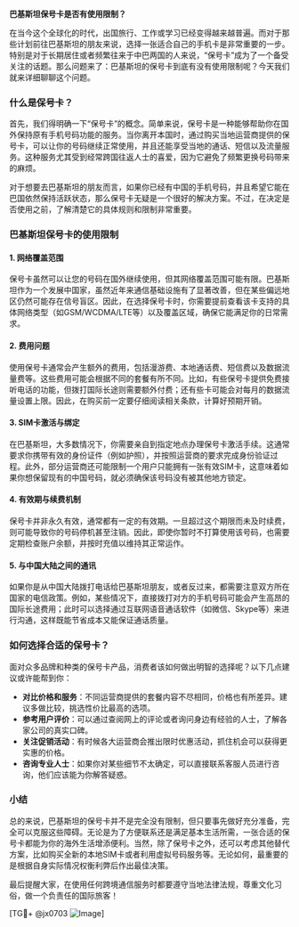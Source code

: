 **巴基斯坦保号卡是否有使用限制？**

在当今这个全球化的时代，出国旅行、工作或学习已经变得越来越普遍。而对于那些计划前往巴基斯坦的朋友来说，选择一张适合自己的手机卡是非常重要的一步。特别是对于长期居住或者频繁往来于中巴两国的人来说，“保号卡”成为了一个备受关注的话题。那么问题来了：巴基斯坦的保号卡到底有没有使用限制呢？今天我们就来详细聊聊这个问题。

### 什么是保号卡？

首先，我们得明确一下“保号卡”的概念。简单来说，保号卡是一种能够帮助你在国外保持原有手机号码功能的服务。当你离开本国时，通过购买当地运营商提供的保号卡，可以让你的号码继续正常使用，并且还能享受当地的通话、短信以及流量服务。这种服务尤其受到经常跨国往返人士的喜爱，因为它避免了频繁更换号码带来的麻烦。

对于想要去巴基斯坦的朋友而言，如果你已经有中国的手机号码，并且希望它能在巴国依然保持活跃状态，那么保号卡无疑是一个很好的解决方案。不过，在决定是否使用之前，了解清楚它的具体规则和限制非常重要。

### 巴基斯坦保号卡的使用限制

#### 1. **网络覆盖范围**
   保号卡虽然可以让您的号码在国外继续使用，但其网络覆盖范围可能有限。巴基斯坦作为一个发展中国家，虽然近年来通信基础设施有了显著改善，但在某些偏远地区仍然可能存在信号盲区。因此，在选择保号卡时，你需要提前查看该卡支持的具体网络类型（如GSM/WCDMA/LTE等）以及覆盖区域，确保它能满足你的日常需求。

#### 2. **费用问题**
   使用保号卡通常会产生额外的费用，包括漫游费、本地通话费、短信费以及数据流量费等。这些费用可能会根据不同的套餐有所不同。比如，有些保号卡提供免费接听电话的功能，但拨打国际长途则需要额外付费；还有些卡可能会对每月的数据流量设置上限。因此，在购买前一定要仔细阅读相关条款，计算好预期开销。

#### 3. **SIM卡激活与绑定**
   在巴基斯坦，大多数情况下，你需要亲自到指定地点办理保号卡激活手续。这通常要求你携带有效的身份证件（例如护照），并按照运营商的要求完成身份验证过程。此外，部分运营商还可能限制一个用户只能拥有一张有效SIM卡，这意味着如果你想保留现有的中国号码，就必须确保该号码没有被其他地方锁定。

#### 4. **有效期与续费机制**
   保号卡并非永久有效，通常都有一定的有效期。一旦超过这个期限而未及时续费，则可能导致你的号码停机甚至注销。因此，即使你暂时不打算使用该号码，也需要定期检查账户余额，并按时充值以维持其正常运作。

#### 5. **与中国大陆之间的通讯**
   如果你是从中国大陆拨打电话给巴基斯坦朋友，或者反过来，都需要注意双方所在国家的电信政策。例如，某些情况下，直接拨打对方的手机号码可能会产生高昂的国际长途费用；此时可以选择通过互联网语音通话软件（如微信、Skype等）来进行沟通，这样既能节省成本又能保证通话质量。

### 如何选择合适的保号卡？

面对众多品牌和种类的保号卡产品，消费者该如何做出明智的选择呢？以下几点建议或许能帮到你：

- **对比价格和服务**：不同运营商提供的套餐内容不尽相同，价格也有所差异。建议多做比较，挑选性价比最高的选项。
- **参考用户评价**：可以通过查阅网上的评论或者询问身边有经验的人士，了解各家公司的真实口碑。
- **关注促销活动**：有时候各大运营商会推出限时优惠活动，抓住机会可以获得更实惠的价格。
- **咨询专业人士**：如果你对某些细节不太确定，可以直接联系客服人员进行咨询，他们应该能为你解答疑惑。

### 小结

总的来说，巴基斯坦的保号卡并不是完全没有限制，但只要事先做好充分准备，完全可以克服这些障碍。无论是为了方便联系还是满足基本生活所需，一张合适的保号卡都能为你的海外生活增添便利。当然，除了保号卡之外，还可以考虑其他替代方案，比如购买全新的本地SIM卡或者利用虚拟号码服务等。无论如何，最重要的是根据自身实际情况权衡利弊后作出最佳决策。

最后提醒大家，在使用任何跨境通信服务时都要遵守当地法律法规，尊重文化习俗，做一个负责任的国际旅客！

[TG💪+ @jx0703 ![Image](https://github.com/user-attachments/assets/dbca1d08-cadb-493c-b0ec-ad6f7a83f270)]